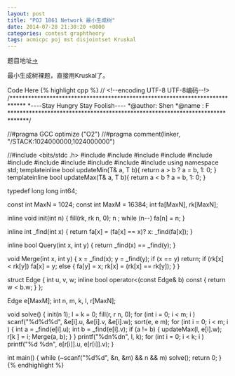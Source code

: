 ```yaml
---
layout: post
title: "POJ 1861 Network 最小生成树"
date: 2014-07-28 21:30:20 +0800
categories: contest graphtheory
tags: acmicpc poj mst disjointset Kruskal
---
```

题目地址<a title="POJ 1861" href="http://poj.org/problem?id=1861" target="_blank">-></a>

最小生成树裸题，直接用Kruskal了。

Code Here
{% highlight cpp %}
// <!--encoding UTF-8 UTF-8编码--!>
/*****************************************************************************
*----Stay Hungry Stay Foolish----
*@author:	Shen
*@name	:	F
******************************************************************************/

//#pragma GCC optimize ("O2")
//#pragma comment(linker, "/STACK:1024000000,1024000000")

//#include <bits/stdc  .h>
#include <map>
#include <list>
#include <queue>
#include <stack>
#include <vector>
#include <string>
#include <cstdio>
#include <cstring>
#include <cstdlib>
#include <iostream>
#include <algorithm>
using namespace std;
template<class T>inline bool updateMin(T& a, T b){ return a > b ? a = b, 1: 0; }
template<class T>inline bool updateMax(T& a, T b){ return a < b ? a = b, 1: 0; }

typedef long long int64;

const int MaxN = 1024;
const int MaxM = 16384;
int fa[MaxN], rk[MaxN];

inline void init(int n) {  fill(rk, rk   n, 0); n  ; while (n--) fa[n] = n; }

inline int _find(int x) { return fa[x] = (fa[x] == x)? x: _find(fa[x]); }

inline bool Query(int x, int y) { return _find(x) == _find(y); }

void Merge(int x, int y)
{
    x = _find(x); y = _find(y);
    if (x == y) return;
    if (rk[x] < rk[y]) fa[x] = y;
    else { fa[y] = x; rk[x]  = (rk[x] == rk[y]); }
}

struct Edge
{
    int u, v, w;
    inline bool operator<(const Edge& b) const { return w < b.w; }
};

Edge e[MaxM];
int n, m, k, l, r[MaxN];

void solve()
{
    init(n   1); l = k = 0;
    fill(r, r   n, 0);
    for (int i = 0; i < m; i  )
        scanf("%d%d%d", &e[i].u, &e[i].v, &e[i].w);
    sort(e, e   m);
    for (int i = 0; i < m; i  )
    {
        int a = _find(e[i].u);
        int b = _find(e[i].v);
        if (a != b)
        {
            updateMax(l, e[i].w);
            r[k  ] = i;
            Merge(a, b);
        }
    }
    printf("%dn%dn", l, k);
    for (int i = 0; i < k; i  )
        printf("%d %dn", e[r[i]].u, e[r[i]].v);
}

int main()
{
    while (~scanf("%d%d", &n, &m) && n && m) solve();
    return 0;
}
{% endhighlight %}
